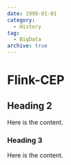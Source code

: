 ```yaml
---
date: 1998-01-01
category:
  - History
tag:
  - BigData
archive: true
---
```


# Flink-CEP

## Heading 2

Here is the content.

### Heading 3

Here is the content.
